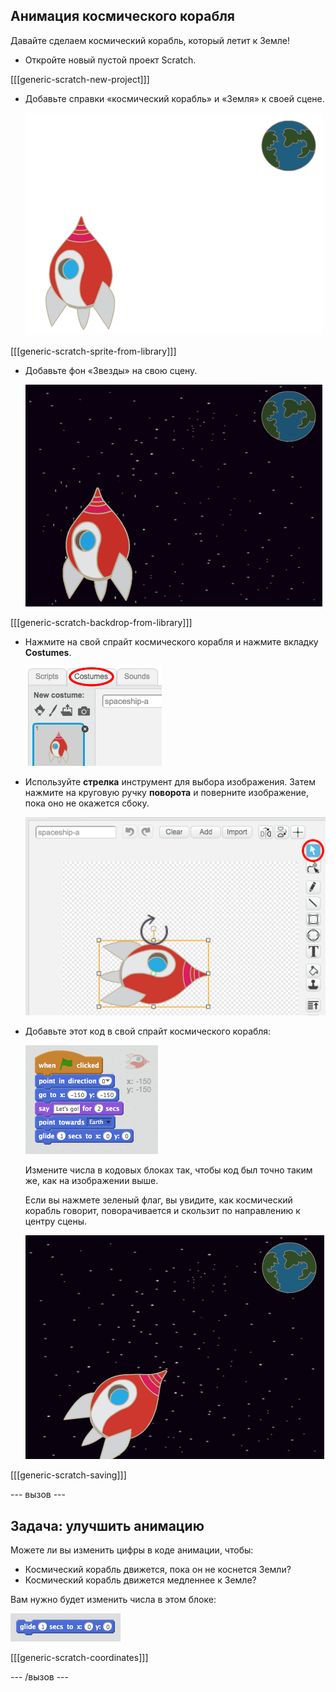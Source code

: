 ## Анимация космического корабля

Давайте сделаем космический корабль, который летит к Земле!

+ Откройте новый пустой проект Scratch.

[[[generic-scratch-new-project]]]

+ Добавьте справки «космический корабль» и «Земля» к своей сцене.
    
    ![Космические и земные спрайты](images/space-sprites.png)

[[[generic-scratch-sprite-from-library]]]

+ Добавьте фон «Звезды» на свою сцену.
    
    ![Космический фон](images/space-backdrop.png)

[[[generic-scratch-backdrop-from-library]]]

+ Нажмите на свой спрайт космического корабля и нажмите вкладку **Costumes**.
    
    ![Спрайтовый костюм](images/space-costume.png)

+ Используйте **стрелка** инструмент для выбора изображения. Затем нажмите на круговую ручку **поворота** и поверните изображение, пока оно не окажется сбоку.
    
    ![Вращение костюма](images/space-rotate.png)

+ Добавьте этот код в свой спрайт космического корабля:
    
    ![Код космического корабля](images/space-animate.png)
    
    Измените числа в кодовых блоках так, чтобы код был точно таким же, как на изображении выше.
    
    Если вы нажмете зеленый флаг, вы увидите, как космический корабль говорит, поворачивается и скользит по направлению к центру сцены.
    
    ![Тестирование анимации космического корабля](images/space-animate-stage.png)

[[[generic-scratch-saving]]]

\--- вызов \---

## Задача: улучшить анимацию

Можете ли вы изменить цифры в коде анимации, чтобы:

+ Космический корабль движется, пока он не коснется Земли?
+ Космический корабль движется медленнее к Земле?

Вам нужно будет изменить числа в этом блоке:

![Скользящий блок](images/space-glide.png)

[[[generic-scratch-coordinates]]]

\--- /вызов \---